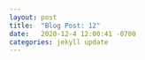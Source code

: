 ```yaml
---
layout: post
title:  "Blog Post: 12"
date:   2020-12-4 12:00:41 -0700
categories: jekyll update
---
```

